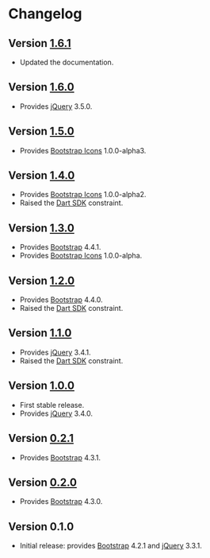 # Changelog

## Version [1.6.1](https://git.belin.io/cedx/bootstrap.dart/compare/v1.6.0...v1.6.1)
- Updated the documentation.

## Version [1.6.0](https://git.belin.io/cedx/bootstrap.dart/compare/v1.5.0...v1.6.0)
- Provides [jQuery](https://jquery.com) 3.5.0.

## Version [1.5.0](https://git.belin.io/cedx/bootstrap.dart/compare/v1.4.0...v1.5.0)
- Provides [Bootstrap Icons](https://icons.getbootstrap.com) 1.0.0-alpha3.

## Version [1.4.0](https://git.belin.io/cedx/bootstrap.dart/compare/v1.3.0...v1.4.0)
- Provides [Bootstrap Icons](https://icons.getbootstrap.com) 1.0.0-alpha2.
- Raised the [Dart SDK](https://dart.dev/tools/sdk) constraint.

## Version [1.3.0](https://git.belin.io/cedx/bootstrap.dart/compare/v1.2.0...v1.3.0)
- Provides [Bootstrap](https://getbootstrap.com) 4.4.1.
- Provides [Bootstrap Icons](https://icons.getbootstrap.com) 1.0.0-alpha.

## Version [1.2.0](https://git.belin.io/cedx/bootstrap.dart/compare/v1.1.0...v1.2.0)
- Provides [Bootstrap](https://getbootstrap.com) 4.4.0.
- Raised the [Dart SDK](https://dart.dev/tools/sdk) constraint.

## Version [1.1.0](https://git.belin.io/cedx/bootstrap.dart/compare/v1.0.0...v1.1.0)
- Provides [jQuery](https://jquery.com) 3.4.1.
- Raised the [Dart SDK](https://dart.dev/tools/sdk) constraint.

## Version [1.0.0](https://git.belin.io/cedx/bootstrap.dart/compare/v0.2.1...v1.0.0)
- First stable release.
- Provides [jQuery](https://jquery.com) 3.4.0.

## Version [0.2.1](https://git.belin.io/cedx/bootstrap.dart/compare/v0.2.0...v0.2.1)
- Provides [Bootstrap](https://getbootstrap.com) 4.3.1.

## Version [0.2.0](https://git.belin.io/cedx/bootstrap.dart/compare/v0.1.0...v0.2.0)
- Provides [Bootstrap](https://getbootstrap.com) 4.3.0.

## Version 0.1.0
- Initial release: provides [Bootstrap](https://getbootstrap.com) 4.2.1 and [jQuery](https://jquery.com) 3.3.1.
